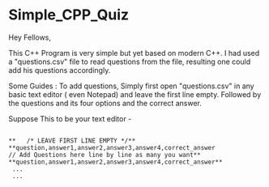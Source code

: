 # Simple_CPP_Quiz

Hey Fellows,

This C++ Program is very simple but yet based on modern C++. I had used a "questions.csv" file to read questions from the file, resulting one could add his questions accordingly.

Some Guides : 
To add questions, Simply first open "questions.csv" in any basic text editor ( even Notepad) and leave the first line empty.
Followed by the questions and its four options and the correct answer.

Suppose This to be your text editor -

```csv

**   /* LEAVE FIRST LINE EMPTY */**
**question,answer1,answer2,answer3,answer4,correct_answer                     // Add Questions here line by line as many you want**
**question,answer1,answer2,answer3,answer4,correct_answer**
 ...
 ...
```
